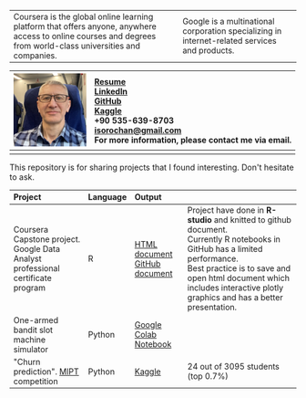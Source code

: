 |                                                                                                                                                                |                                                                                               |
|----------------------------------------------------------------------------------------------------------------------------------------------------------------|:----------------------------------------------------------------------------------------------|
| Coursera is the global online learning platform that offers anyone, anywhere access to online courses and degrees from world-class universities and companies. | Google is a multinational corporation specializing in internet-related services and products. |

| <img src="Resume/images/LINKEDIN.jpeg" width="128"/>   | [Resume](/Coursera/Resume/DA%20Resume.pdf) <br /> [LinkedIn](https://www.linkedin.com/in/igor-sorochan-3a1485264/) <br /> [GitHub](https://github.com/IgorBeHolder) <br /> [Kaggle](https://www.kaggle.com/igorsorochan/competitions) <br /> +90 535-639-8703 <br />[isorochan\@gmail.com](mailto:isorochan@gmail.com) <br /> For more information, please contact me via email. |
|-----|:---------------------------------------------------------------------------------------------------------------------------------------------------------------------------------------------------------------------------------------------------------------------------------------------------------------------------------------------------------------------------------|
|     |                                                                                                                                                                                                                                                                                                                                                                                  |

This repository is for sharing projects that I found interesting. Don't hesitate to ask.

| Project                                                                                   | Language | Output                                                                                                         |                                                                                                                                                                                                                                                                      |
|:------------------------------------------------------------------------------------------|:---------|:---------------------------------------------------------------------------------------------------------------|:---------------------------------------------------------------------------------------------------------------------------------------------------------------------------------------------------------------------------------------------------------------------|
| Coursera Capstone project. <br /> Google Data Analyst professional certificate program    | R        | [HTML document](/Coursera/Case_study/CS_3.html) <br /> [GitHub document](/Coursera/Case_study/CS_3.md)         | Project have done in **R-studio** and knitted to github document. <br /> Currently R notebooks in GitHub has a limited performance. <br /> Best practice is to save and open html document which includes interactive plotly graphics and has a better presentation. |
| One-armed bandit slot machine simulator                                                   | Python   | [Google Colab Notebook](https://colab.research.google.com/drive/1XGkMiF_dWvoNognW9dxFVx-6rfXnr1Y6?usp=sharing) |                                                                                                                                                                                                                                                                      |
| "Churn prediction". [MIPT](https://mipt.ru/english/edu/phystechschools/psami) competition | Python   | [Kaggle](https://www.kaggle.com/igorsorochan/competitions)                                                     | 24 out of 3095 students (top 0.7%)                                                                                                                                                                                                                                   |
